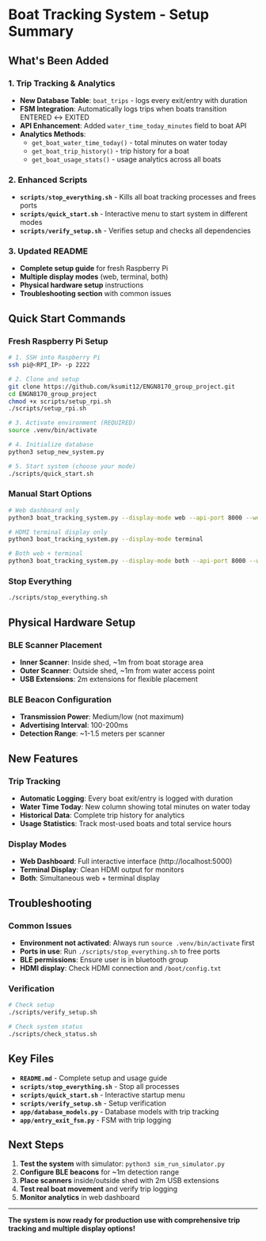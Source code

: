 # Boat Tracking System - Setup Summary

##  What's Been Added

### 1. Trip Tracking & Analytics
- **New Database Table**: `boat_trips` - logs every exit/entry with duration
- **FSM Integration**: Automatically logs trips when boats transition ENTERED ↔ EXITED
- **API Enhancement**: Added `water_time_today_minutes` field to boat API
- **Analytics Methods**: 
  - `get_boat_water_time_today()` - total minutes on water today
  - `get_boat_trip_history()` - trip history for a boat
  - `get_boat_usage_stats()` - usage analytics across all boats

### 2. Enhanced Scripts
- **`scripts/stop_everything.sh`** - Kills all boat tracking processes and frees ports
- **`scripts/quick_start.sh`** - Interactive menu to start system in different modes
- **`scripts/verify_setup.sh`** - Verifies setup and checks all dependencies

### 3. Updated README
- **Complete setup guide** for fresh Raspberry Pi
- **Multiple display modes** (web, terminal, both)
- **Physical hardware setup** instructions
- **Troubleshooting section** with common issues

##  Quick Start Commands

### Fresh Raspberry Pi Setup
```bash
# 1. SSH into Raspberry Pi
ssh pi@<RPI_IP> -p 2222

# 2. Clone and setup
git clone https://github.com/ksumit12/ENGN8170_group_project.git
cd ENGN8170_group_project
chmod +x scripts/setup_rpi.sh
./scripts/setup_rpi.sh

# 3. Activate environment (REQUIRED)
source .venv/bin/activate

# 4. Initialize database
python3 setup_new_system.py

# 5. Start system (choose your mode)
./scripts/quick_start.sh
```

### Manual Start Options
```bash
# Web dashboard only
python3 boat_tracking_system.py --display-mode web --api-port 8000 --web-port 5000

# HDMI terminal display only
python3 boat_tracking_system.py --display-mode terminal

# Both web + terminal
python3 boat_tracking_system.py --display-mode both --api-port 8000 --web-port 5000
```

### Stop Everything
```bash
./scripts/stop_everything.sh
```

##  Physical Hardware Setup

### BLE Scanner Placement
- **Inner Scanner**: Inside shed, ~1m from boat storage area
- **Outer Scanner**: Outside shed, ~1m from water access point
- **USB Extensions**: 2m extensions for flexible placement

### BLE Beacon Configuration
- **Transmission Power**: Medium/low (not maximum)
- **Advertising Interval**: 100-200ms
- **Detection Range**: ~1-1.5 meters per scanner

##  New Features

### Trip Tracking
- **Automatic Logging**: Every boat exit/entry is logged with duration
- **Water Time Today**: New column showing total minutes on water today
- **Historical Data**: Complete trip history for analytics
- **Usage Statistics**: Track most-used boats and total service hours

### Display Modes
- **Web Dashboard**: Full interactive interface (http://localhost:5000)
- **Terminal Display**: Clean HDMI output for monitors
- **Both**: Simultaneous web + terminal display

##  Troubleshooting

### Common Issues
- **Environment not activated**: Always run `source .venv/bin/activate` first
- **Ports in use**: Run `./scripts/stop_everything.sh` to free ports
- **BLE permissions**: Ensure user is in bluetooth group
- **HDMI display**: Check HDMI connection and `/boot/config.txt`

### Verification
```bash
# Check setup
./scripts/verify_setup.sh

# Check system status
./scripts/check_status.sh
```

##  Key Files

- **`README.md`** - Complete setup and usage guide
- **`scripts/stop_everything.sh`** - Stop all processes
- **`scripts/quick_start.sh`** - Interactive startup menu
- **`scripts/verify_setup.sh`** - Setup verification
- **`app/database_models.py`** - Database models with trip tracking
- **`app/entry_exit_fsm.py`** - FSM with trip logging

##  Next Steps

1. **Test the system** with simulator: `python3 sim_run_simulator.py`
2. **Configure BLE beacons** for ~1m detection range
3. **Place scanners** inside/outside shed with 2m USB extensions
4. **Test real boat movement** and verify trip logging
5. **Monitor analytics** in web dashboard

---

**The system is now ready for production use with comprehensive trip tracking and multiple display options!**












